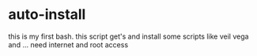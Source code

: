 # auto-install
this is my first bash. this script get's and install some scripts like veil vega and ...
need internet and root access
